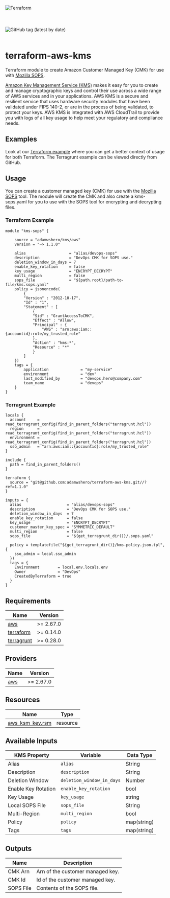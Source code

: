 ![Terraform](https://cloudarmy.io/tldr/images/tf_aws.jpg)
<br>
<br>
<br>
<br>
![GitHub tag (latest by date)](https://img.shields.io/github/v/tag/adamwshero/terraform-aws-kms?color=lightgreen&label=latest%20tag%3A&style=for-the-badge)
<br>
<br>
# terraform-aws-kms

Terraform module to create Amazon Customer Managed Key (CMK) for use with [Mozilla SOPS](https://github.com/mozilla/sops).

[Amazon Key Management Service (KMS)](https://aws.amazon.com/kms/) makes it easy for you to create and manage cryptographic keys and control their use across a wide range of AWS services and in your applications. AWS KMS is a secure and resilient service that uses hardware security modules that have been validated under FIPS 140-2, or are in the process of being validated, to protect your keys. AWS KMS is integrated with AWS CloudTrail to provide you with logs of all key usage to help meet your regulatory and compliance needs.

## Examples

Look at our [Terraform example](latest/examples/terraform/) where you can get a better context of usage for both Terraform. The Terragrunt example can be viewed directly from GitHub.


## Usage

You can create a customer managed key (CMK) for use with the [Mozilla SOPS](https://github.com/mozilla/sops) tool. The module will create the CMK and also create a kms-sops.yaml for you to use with the SOPS tool for encrypting and decrypting files.

### Terraform Example

```
module "kms-sops" {

    source = "adamwshero/kms/aws"
    version = "~> 1.1.0"

    alias                   = "alias/devops-sops"
    description             = "DevOps CMK for SOPS use."
    deletion_window_in_days = 7
    enable_key_rotation     = false
    key_usage               = "ENCRYPT_DECRYPT"
    multi_region            = false
    sops_file               = "${path.root}/path-to-file/kms.sops.yaml"
    policy = jsonencode(
        {
        "Version" : "2012-10-17",
        "Id" : "1",
        "Statement" : [
            {
            "Sid" : "GrantAccessToCMK",
            "Effect" : "Allow",
            "Principal" : {
                "AWS" : "arn:aws:iam::{accountid}:role/my_trusted_role"
            },
            "Action" : "kms:*",
            "Resource" : "*"
            }
        ]
    })
    tags = {
        application              = "my-service"
        environment              = "dev"
        last_modified_by         = "devops.hero@company.com"
        team_name                = "devops"
    }
}
```

### Terragrunt Example

```
locals {
  account     = read_terragrunt_config(find_in_parent_folders("terragrunt.hcl"))
  region      = read_terragrunt_config(find_in_parent_folders("terragrunt.hcl"))
  environment = read_terragrunt_config(find_in_parent_folders("terragrunt.hcl"))
  sso_admin   = "arn:aws:iam::{accountid}:role/my_trusted_role"
}

include {
  path = find_in_parent_folders()
}

terraform {
  source = "git@github.com:adamwshero/terraform-aws-kms.git//?ref=1.1.0"
}

inputs = {
  alias                    = "alias/devops-sops"
  description              = "DevOps CMK for SOPS use."
  deletion_window_in_days  = 7
  enable_key_rotation      = false
  key_usage                = "ENCRYPT_DECRYPT"
  customer_master_key_spec = "SYMMETRIC_DEFAULT"
  multi_region             = false
  sops_file                = "${get_terragrunt_dir()}/.sops.yaml"

  policy = templatefile("${get_terragrunt_dir()}/kms-policy.json.tpl", {
    sso_admin = local.sso_admin
  })
  tags = {
    Environment        = local.env.locals.env
    Owner              = "DevOps"
    CreatedByTerraform = true
  }
}
```

<!-- BEGINNING OF PRE-COMMIT-TERRAFORM DOCS HOOK -->
## Requirements

| Name | Version |
|------|---------|
| <a name="requirement_aws"></a> [aws](#requirement\_aws) | >= 2.67.0 |
| <a name="requirement_terraform"></a> [terraform](#requirement\_terraform) | >= 0.14.0 
| <a name="requirement_terragrunt"></a> [terragrunt](#requirement\_terragrunt) | >= 0.28.0 |

## Providers

| Name | Version |
|------|---------|
| <a name="provider_aws"></a> [aws](#provider\_aws) | >= 2.67.0 |

## Resources

| Name | Type |
|------|------|
| [aws_ksm_key.rsm](https://registry.terraform.io/providers/hashicorp/aws/latest/docs/resources/kms_key) | resource |

## Available Inputs

| KMS Property        | Variable                  | Data Type   |
| --------------------| --------------------------| ------------|
| Alias               | `alias`                   | String      |
| Description         | `description`             | String      |
| Deletion Window     | `deletion_window_in_days` | Number      |
| Enable Key Rotation | `enable_key_rotation`     | bool        |
| Key Usage           | `key_usage`               | string      |
| Local SOPS File     | `sops_file`               | String      |
| Multi-Region        | `multi_region`            | bool        |
| Policy              | `policy`                  | map(string) |
| Tags                | `tags`                    | map(string) |

## Outputs

| Name      | Description                      |
|-----------|----------------------------------|
| CMK Arn   | Arn of the customer managed key. |
| CMK Id    | Id of the customer managed key.  |
| SOPS File | Contents of the SOPS file.       |
